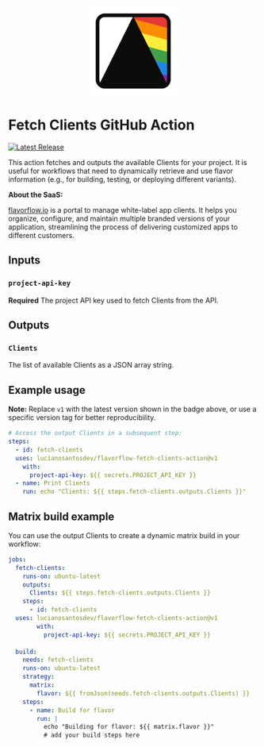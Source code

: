 <p align="center">
  <img src="./flavorflow_logo.png" alt="FlavorFlow Logo" width="180" />
</p>

# Fetch Clients GitHub Action

[![Latest Release](https://img.shields.io/github/v/release/lucianosantosdev/prisme-fetch-clients-action?label=latest%20version)](https://github.com/lucianosantosdev/prisme-fetch-clients-action/releases)

This action fetches and outputs the available Clients for your project. It is useful for workflows that need to dynamically retrieve and use flavor information (e.g., for building, testing, or deploying different variants).

**About the SaaS:**

[flavorflow.io](https://flavorflow.io) is a portal to manage white-label app clients. It helps you organize, configure, and maintain multiple branded versions of your application, streamlining the process of delivering customized apps to different customers.

## Inputs

### `project-api-key`

**Required** The project API key used to fetch Clients from the API.

## Outputs

### `Clients`

The list of available Clients as a JSON array string.


## Example usage

**Note:** Replace `v1` with the latest version shown in the badge above, or use a specific version tag for better reproducibility.

```yaml
# Access the output Clients in a subsequent step:
steps:
  - id: fetch-clients
  uses: lucianosantosdev/flavorflow-fetch-clients-action@v1
    with:
      project-api-key: ${{ secrets.PROJECT_API_KEY }}
  - name: Print Clients
    run: echo "Clients: ${{ steps.fetch-clients.outputs.Clients }}"
```

## Matrix build example

You can use the output Clients to create a dynamic matrix build in your workflow:

```yaml
jobs:
  fetch-clients:
    runs-on: ubuntu-latest
    outputs:
      Clients: ${{ steps.fetch-clients.outputs.Clients }}
    steps:
      - id: fetch-clients
  uses: lucianosantosdev/flavorflow-fetch-clients-action@v1
        with:
          project-api-key: ${{ secrets.PROJECT_API_KEY }}

  build:
    needs: fetch-clients
    runs-on: ubuntu-latest
    strategy:
      matrix:
        flavor: ${{ fromJson(needs.fetch-clients.outputs.Clients) }}
    steps:
      - name: Build for flavor
        run: |
          echo "Building for flavor: ${{ matrix.flavor }}"
          # add your build steps here
```